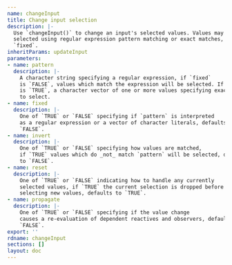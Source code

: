 ```yaml
---
name: changeInput
title: Change input selection
description: |-
  Use `changeInput()` to change an input's selected values. Values may be
  selected using regular expression pattern matching or exact matches, see
  `fixed`.
inheritParams: updateInput
parameters:
- name: pattern
  description: |-
    A character string specifying a regular expression, if `fixed`
    is `FALSE`, values which match the expression will be selected. If `fixed`
    is `TRUE`, a character vector of one or more values specifying exact values
    to select.
- name: fixed
  description: |-
    One of `TRUE` or `FALSE` specifying if `pattern` is interpreted
    as a regular expression or a vector of character literals, defaults to
    `FALSE`.
- name: invert
  description: |-
    One of `TRUE` or `FALSE` specifying how values are matched,
    if `TRUE` values which do _not_ match `pattern` will be selected, defaults
    to `FALSE`.
- name: reset
  description: |-
    One of `TRUE` or `FALSE` indicating how to handle any currently
    selected values, if `TRUE` the current selection is dropped before
    selecting new values, defaults to `TRUE`.
- name: propagate
  description: |-
    One of `TRUE` or `FALSE` specifying if the value change
    causes a re-evaluation of dependent reactives and observers, defaults to
    `FALSE`.
export: ''
rdname: changeInput
sections: []
layout: doc
---
```

